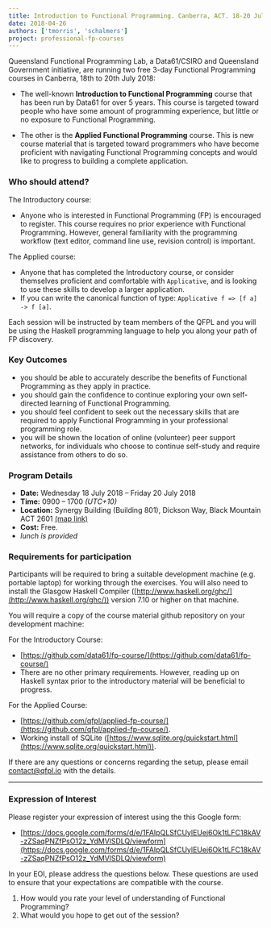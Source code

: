```yaml
---
title: Introduction to Functional Programming. Canberra, ACT. 18-20 July 2018
date: 2018-04-26
authors: ['tmorris', 'schalmers']
project: professional-fp-courses
---
```


Queensland Functional Programming Lab, a Data61/CSIRO and Queensland Government initiative, are running two free 3-day Functional Programming courses in Canberra, 18th to 20th July 2018:

* The well-known **Introduction to Functional Programming** course that has been run by Data61 for over 5 years. This course is targeted toward people who have some amount of programming experience, but little or no exposure to Functional Programming.

* The other is the **Applied Functional Programming** course. This is new course material that is targeted toward programmers who have become proficient with navigating Functional Programming concepts and would like to progress to building a complete application.

### Who should attend?

The Introductory course:

* Anyone who is interested in Functional Programming (FP) is encouraged to register. This course requires no prior experience with Functional Programming. However, general familiarity with the programming workflow (text editor, command line use, revision control) is important.

The Applied course:

* Anyone that has completed the Introductory course, or consider themselves proficient and comfortable with ``Applicative``, and is looking to use these skills to develop a larger application.
* If you can write the canonical function of type: ``Applicative f => [f a] -> f [a]``.

Each session will be instructed by team members of the QFPL and you will be using the Haskell programming language to help you along your path of FP discovery.

### Key Outcomes

* you should be able to accurately describe the benefits of Functional Programming as they apply in practice.
* you should gain the confidence to continue exploring your own self-directed learning of Functional Programming.
* you should feel confident to seek out the necessary skills that are required to apply Functional Programming in your professional programming role.
* you will be shown the location of online (volunteer) peer support networks, for individuals who choose to continue self-study and require assistance from others to do so.

### Program Details

* **Date:** Wednesday 18 July 2018 – Friday 20 July 2018
* **Time:** 0900 – 1700 *(UTC+10)*
* **Location:** Synergy Building (Building 801), Dickson Way, Black Mountain ACT 2601 [(map link)](https://osm.org/go/uNlRkzwr?m=)
* **Cost:** Free.
* *lunch is provided*

### Requirements for participation

Participants will be required to bring a suitable development machine (e.g. portable laptop) for working through the exercises. You will also need to install the Glasgow Haskell Compiler ([http://www.haskell.org/ghc/](http://www.haskell.org/ghc/)) version 7.10 or higher on that machine.

You will require a copy of the course material github repository on your development machine:

For the Introductory Course:

* [https://github.com/data61/fp-course/](https://github.com/data61/fp-course/)
* There are no other primary requirements. However, reading up on Haskell syntax prior to the introductory material will be beneficial to progress.

For the Applied Course:

* [https://github.com/qfpl/applied-fp-course/](https://github.com/qfpl/applied-fp-course/).
* Working install of SQLite ([https://www.sqlite.org/quickstart.html](https://www.sqlite.org/quickstart.html)).

If there are any questions or concerns regarding the setup, please email [contact@qfpl.io](mailto:contact@qfpl.io) with the details.

----

### Expression of Interest

Please register your expression of interest using the this Google form:

- [https://docs.google.com/forms/d/e/1FAIpQLSfCUylEUej6Ok1tLFC18kAV-zZSaqPNZfPsO12z_YdMVlSDLQ/viewform](https://docs.google.com/forms/d/e/1FAIpQLSfCUylEUej6Ok1tLFC18kAV-zZSaqPNZfPsO12z_YdMVlSDLQ/viewform)

In your EOI, please address the questions below. These questions are used to ensure that your expectations are compatible with the course.

1. How would you rate your level of understanding of Functional Programming?
2. What would you hope to get out of the session?
